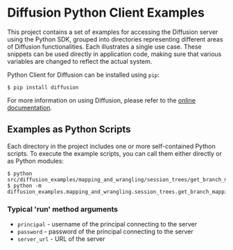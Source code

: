 # Diffusion Python Client Examples

This project contains a set of examples for accessing the Diffusion server using the
 Python SDK, grouped into directories representing different areas of Diffusion
  functionalities. Each illustrates a single use case. These snippets can be
 used directly in application code, making sure that various variables are changed to
  reflect the actual system.

Python Client for Diffusion can be installed using `pip`:
```shell
$ pip install diffusion
```

For more information on using Diffusion, please refer to the [online documentation](https://docs.diffusiondata.com).

## Examples as Python Scripts
Each directory in the project includes one or more self-contained Python scripts. To
 execute the example scripts, you can call them either directly or as Python modules:

```shell script
$ python src/diffusion_examples/mapping_and_wrangling/session_trees/get_branch_mapping_table.py
$ python -m diffusion_examples.mapping_and_wrangling.session_trees.get_branch_mapping_table
```
 
### Typical 'run' method arguments

- `principal` - username of the principal connecting to the server
- `password` - password of the principal connecting to the server
- `server_url` - URL of the server
